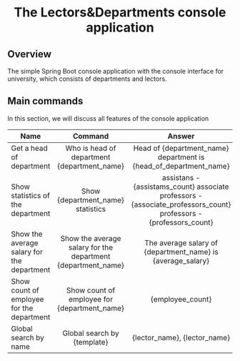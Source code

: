 <h1 align="center">
    The Lectors&Departments console application 
</h1>

## Overview 
The simple Spring Boot console application with 
the console interface for university, which consists of departments and lectors.

## Main commands
In this section, we will discuss all features of the console application

| Name                                       |                           Command                            |                                                      Answer                                                       |
|--------------------------------------------|:------------------------------------------------------------:|:-----------------------------------------------------------------------------------------------------------------:|
| Get a head of department                   |         Who is head of department {department_name}          |                         Head of {department_name} department is {head_of_department_name}                         |
| Show statistics of the department          |              Show {department_name} statistics               | assistans - {assistams_count} associate professors - {associate_professors_count} professors - {professors_count} |
| Show the average salary for the department | Show the average salary for the department {department_name} |                            The average salary of {department_name} is {average_salary}                            |
| Show count of employee for the department  |         Show count of employee for {department_name}         |                                                 {employee_count}                                                  |
| Global search by name                      |                 Global search by {template}                  |                                           {lector_name}, {lector_name}                                            |
